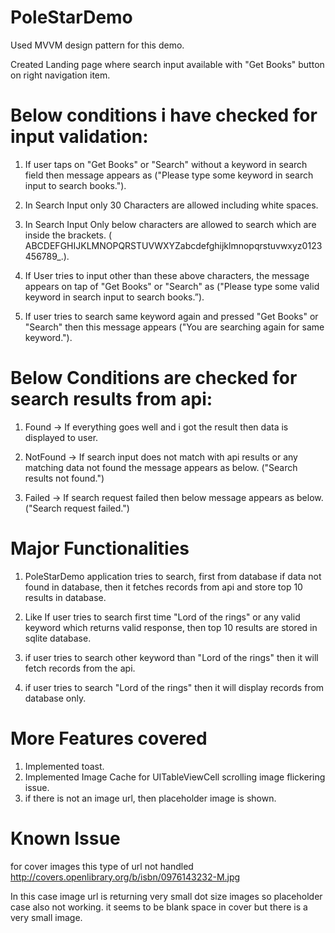 # PoleStarDemo

Used MVVM design pattern for this demo.

Created Landing page where search input available with "Get Books" button on right navigation item.

# Below conditions i have checked for input validation:

1. If user taps on "Get Books" or "Search" without a keyword in search field then message appears as 
    ("Please type some keyword in search input to search books.").

2. In Search Input only 30 Characters are allowed including white spaces.

3. In Search Input Only below characters are allowed to search which are inside the brackets.
    ( ABCDEFGHIJKLMNOPQRSTUVWXYZabcdefghijklmnopqrstuvwxyz0123456789_.).

4. If User tries to input other than these above characters, the message appears on tap of "Get Books" or "Search" as 
    ("Please type some valid keyword in search input to search books.”).

5. If user tries to search same keyword again and pressed "Get Books" or "Search" then this message appears 
    ("You are searching again for same keyword.").

# Below Conditions are checked for search results from api:

1. Found -> If everything goes well and i got the result then data is displayed to user.

2. NotFound -> If search input does not match with api results or any matching data not found the message appears as below.
    ("Search results not found.")

3. Failed -> If search request failed then below message appears as below.
    ("Search request failed.")

# Major Functionalities

1. PoleStarDemo application tries to search, first from database if data not found in database, then it fetches records from api and store top 10 results in database.

2. Like If user tries to search first time "Lord of the rings" or any valid keyword which returns valid response, then top 10 results are stored in sqlite database.

3. if user tries to search other keyword than "Lord of the rings" then it will fetch records from the api.

4. if user tries to search "Lord of the rings" then it will display records from database only.

# More Features covered 

1. Implemented toast.
2. Implemented Image Cache for UITableViewCell scrolling image flickering issue.
3. if there is not an image url, then placeholder image is shown.

# Known Issue

for cover images this type of url not handled
http://covers.openlibrary.org/b/isbn/0976143232-M.jpg  

In this case image url is returning very small dot size images so placeholder case also not working. it seems to be blank space in cover but there is a very small image.


